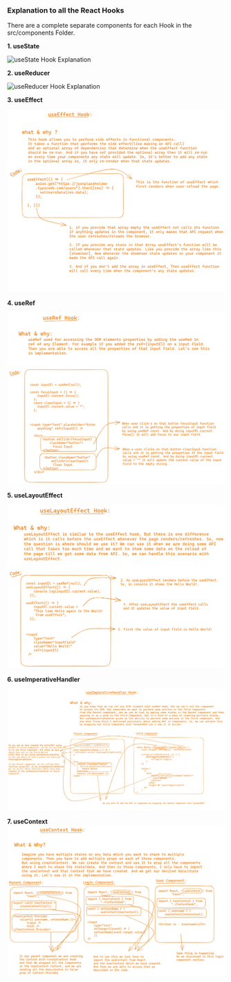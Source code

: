 ### Explanation to all the React Hooks

There are a complete separate components for each Hook in the src/components Folder. 

**1. useState**

![useState Hook Explanation](https://github.com/MuhammadAakash/react-hooks/assets/64223049/da436487-7c6b-42bd-a9d8-b859b6c2de90)

**2. useReducer**

 ![useReducer Hook Explanation](https://github.com/MuhammadAakash/react-hooks/assets/64223049/e9ae2bcb-76de-4081-9090-2b89d6d5851e)

**3. useEffect**

![useEffect Hook Explanation](https://github.com/MuhammadAakash/react-hooks/blob/main/src/assets/useEffect-image-Explanation.png)

**4. useRef**

![useRed Hook Explanation](https://github.com/MuhammadAakash/react-hooks/blob/main/src/assets/useRef-image-explanation.png)

**5. useLayoutEffect**

![useLayoutEffect Hook Explanation](https://github.com/MuhammadAakash/react-hooks/blob/main/src/assets/useLayoutEffect-image-explanation.png)

**6. useImperativeHandler**

![useImperativeHandle Hook Explanation](https://github.com/MuhammadAakash/react-hooks/blob/main/src/assets/useImperativeHandle-image-explanation.png)

**7. useContext**
![useContext Hook Explanation](https://github.com/MuhammadAakash/react-hooks/blob/main/src/assets/useContext-image-explanation.png)
